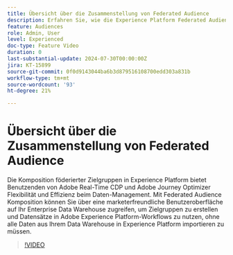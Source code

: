 ```yaml
---
title: Übersicht über die Zusammenstellung von Federated Audience
description: Erfahren Sie, wie die Experience Platform Federated Audience Komposition Adobe Real-Time CDP- und Adobe Journey Optimizer-Benutzern Flexibilität und Effizienz bei der Datenverwaltung bietet.
feature: Audiences
role: Admin, User
level: Experienced
doc-type: Feature Video
duration: 0
last-substantial-update: 2024-07-30T00:00:00Z
jira: KT-15899
source-git-commit: 0f0d9143044ba6b3d879516108700edd303a831b
workflow-type: tm+mt
source-wordcount: '93'
ht-degree: 21%

---
```



# Übersicht über die Zusammenstellung von Federated Audience

Die Komposition föderierter Zielgruppen in Experience Platform bietet Benutzenden von Adobe Real-Time CDP und Adobe Journey Optimizer Flexibilität und Effizienz beim Daten-Management. Mit Federated Audience Komposition können Sie über eine marketerfreundliche Benutzeroberfläche auf Ihr Enterprise Data Warehouse zugreifen, um Zielgruppen zu erstellen und Datensätze in Adobe Experience Platform-Workflows zu nutzen, ohne alle Daten aus Ihrem Data Warehouse in Experience Platform importieren zu müssen.

>[!VIDEO](https://video.tv.adobe.com/v/3432261/?learn=on)
